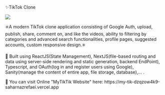 <p>✨TikTok Clone</p>

<img src="https://user-images.githubusercontent.com/102354875/188275871-380b2f07-fac7-46be-95fa-bbee2e92c865.png"></img>

<p>✳️A modern TikTok clone application consisting of Google Auth, upload, publish, share, comment on, and like the videos, ability to filtering by categories and      advanced search functionalities, profile pages, suggested accounts, custom responsive design.✳️</p>

<p>📍 Built using ReactJS(State Management), NextJS(file-based routing and data using server-side rendering and static generation, backend EndPoint), Typescript, and    OAuth(log in and register users using Google), Sanity(manage the content of entire app, file storage, database),... .</P>
<p>📍 You can visit Online "MyTikTik Website" here: https://my-tik-dzqzow4k9-saharnazrefaei.vercel.app </P>
